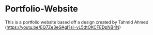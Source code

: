 # Portfolio-Website

This is a portfolio website based off a design created by Tahmid Ahmed (https://youtu.be/EQ7Ze3eGAgI?si=vL5dtOKCFEDpNB4N)
